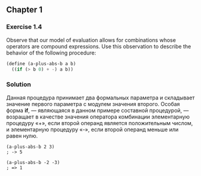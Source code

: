 ## Chapter 1

### Exercise 1.4

Observe that our model of evaluation allows for combinations whose operators are compound expressions. Use this observation to describe the behavior of the following procedure:

```scheme
(define (a-plus-abs-b a b)
  ((if (> b 0) + -) a b))
```

### Solution

Данная процедура принимает два формальных параметра и складывает значение первого параметра с модулем значения второго. Особая форма **if**, — являющаяся в данном примере составной процедурой, — возращает в качестве значения оператора комбинации элементарную процедуру «+», если второй операнд является положительным числом, и элементарную процедуру «-», если второй операнд меньше или равен нулю.

```cheme
(a-plus-abs-b 2 3)
; -> 5

(a-plus-abs-b -2 -3)
; => 1
```


